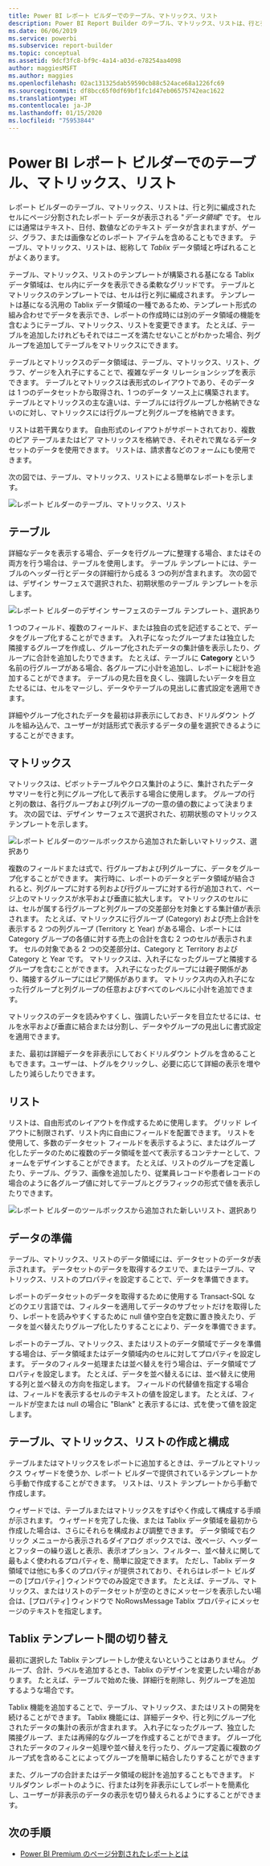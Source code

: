 ```yaml
---
title: Power BI レポート ビルダーでのテーブル、マトリックス、リスト
description: Power BI Report Builder のテーブル、マトリックス、リストは、行と列に編成されたセルにページ分割されたレポート データが表示されるデータ領域です。
ms.date: 06/06/2019
ms.service: powerbi
ms.subservice: report-builder
ms.topic: conceptual
ms.assetid: 9dcf3fc8-bf9c-4a14-a03d-e78254aa4098
author: maggiesMSFT
ms.author: maggies
ms.openlocfilehash: 02ac131325dab59590cb88c524ace68a1226fc69
ms.sourcegitcommit: df8bcc65f0df69bf1fc1d47eb06575742eac1622
ms.translationtype: HT
ms.contentlocale: ja-JP
ms.lasthandoff: 01/15/2020
ms.locfileid: "75953844"
---
```

# <a name="tables-matrixes-and-lists-in-power-bi-report-builder"></a>Power BI レポート ビルダーでのテーブル、マトリックス、リスト
 レポート ビルダーのテーブル、マトリックス、リストは、行と列に編成されたセルにページ分割されたレポート データが表示される "*データ領域*" です。 セルには通常はテキスト、日付、数値などのテキスト データが含まれますが、ゲージ、グラフ、または画像などのレポート アイテムを含めることもできます。 テーブル、マトリックス、リストは、総称して *Tablix* データ領域と呼ばれることがよくあります。  
  
 テーブル、マトリックス、リストのテンプレートが構築される基になる Tablix データ領域は、セル内にデータを表示できる柔軟なグリッドです。 テーブルとマトリックスのテンプレートでは、セルは行と列に編成されます。 テンプレートは基になる汎用の Tablix データ領域の一種であるため、テンプレート形式の組み合わせでデータを表示でき、レポートの作成時には別のデータ領域の機能を含むようにテーブル、マトリックス、リストを変更できます。 たとえば、テーブルを追加したけれどもそれではニーズを満たせないことがわかった場合、列グループを追加してテーブルをマトリックスにできます。  
  
 テーブルとマトリックスのデータ領域は、テーブル、マトリックス、リスト、グラフ、ゲージを入れ子にすることで、複雑なデータ リレーションシップを表示できます。 テーブルとマトリックスは表形式のレイアウトであり、そのデータは 1 つのデータセットから取得され、1 つのデータ ソース上に構築されます。 テーブルとマトリックスの主な違いは、テーブルには行グループしか格納できないのに対し、マトリックスには行グループと列グループを格納できます。  
  
 リストは若干異なります。 自由形式のレイアウトがサポートされており、複数のピア テーブルまたはピア マトリックスを格納でき、それぞれで異なるデータセットのデータを使用できます。 リストは、請求書などのフォームにも使用できます。  
  
 次の図では、テーブル、マトリックス、リストによる簡単なレポートを示します。  

![レポート ビルダーのテーブル、マトリックス、リスト](media/report-builder-tables-matrices-lists/report-builder-table-matrix-list.png)
  
##  <a name="Table"></a> テーブル  
 詳細なデータを表示する場合、データを行グループに整理する場合、またはその両方を行う場合は、テーブルを使用します。 テーブル テンプレートには、テーブルのヘッダー行とデータの詳細行から成る 3 つの列が含まれます。 次の図では、デザイン サーフェスで選択された、初期状態のテーブル テンプレートを示します。  

![レポート ビルダーのデザイン サーフェスのテーブル テンプレート、選択あり](media/report-builder-tables-matrices-lists/report-builder-new-table.png)
  
 1 つのフィールド、複数のフィールド、または独自の式を記述することで、データをグループ化することができます。 入れ子になったグループまたは独立した隣接するグループを作成し、グループ化されたデータの集計値を表示したり、グループに合計を追加したりできます。 たとえば、テーブルに **Category** という名前の行グループがある場合、各グループに小計を追加し、レポートに総計を追加することができます。 テーブルの見た目を良くし、強調したいデータを目立たせるには、セルをマージし、データやテーブルの見出しに書式設定を適用できます。  
  
 詳細やグループ化されたデータを最初は非表示にしておき、ドリルダウン トグルを組み込んで、ユーザーが対話形式で表示するデータの量を選択できるようにすることができます。  
  
##  <a name="Matrix"></a> マトリックス  
 マトリックスは、ピボットテーブルやクロス集計のように、集計されたデータ サマリーを行と列にグループ化して表示する場合に使用します。 グループの行と列の数は、各行グループおよび列グループの一意の値の数によって決まります。 次の図では、デザイン サーフェスで選択された、初期状態のマトリックス テンプレートを示します。  

![レポート ビルダーのツールボックスから追加された新しいマトリックス、選択あり](media/report-builder-tables-matrices-lists/report-builder-new-matrix.png)
 
 複数のフィールドまたは式で、行グループおよび列グループに、データをグループ化することができます。 実行時に、レポートのデータとデータ領域が結合されると、列グループに対する列および行グループに対する行が追加されて、ページ上のマトリックスが水平および垂直に拡大します。 マトリックスのセルには、セルが属する行グループと列グループの交差部分を対象とする集計値が表示されます。 たとえば、マトリックスに行グループ (Category) および売上合計を表示する 2 つの列グループ (Territory と Year) がある場合、レポートには Category グループの各値に対する売上の合計を含む 2 つのセルが表示されます。 セルの対象である 2 つの交差部分は、Category と Territory および Category と Year です。 マトリックスは、入れ子になったグループと隣接するグループを含むことができます。 入れ子になったグループには親子関係があり、隣接するグループにはピア関係があります。 マトリックス内の入れ子になった行グループと列グループの任意およびすべてのレベルに小計を追加できます。  
  
 マトリックスのデータを読みやすくし、強調したいデータを目立たせるには、セルを水平および垂直に結合または分割し、データやグループの見出しに書式設定を適用できます。  
  
 また、最初は詳細データを非表示にしておくドリルダウン トグルを含めることもできます。ユーザーは、トグルをクリックし、必要に応じて詳細の表示を増やしたり減らしたりできます。  
  
##  <a name="List"></a> リスト  
 リストは、自由形式のレイアウトを作成するために使用します。 グリッド レイアウトに制限されず、リスト内に自由にフィールドを配置できます。 リストを使用して、多数のデータセット フィールドを表示するように、またはグループ化したデータのために複数のデータ領域を並べて表示するコンテナーとして、フォームをデザインすることができます。 たとえば、リストのグループを定義したり、テーブル、グラフ、画像を追加したり、従業員レコードや患者レコードの場合のように各グループ値に対してテーブルとグラフィックの形式で値を表示したりできます。  

![レポート ビルダーのツールボックスから追加された新しいリスト、選択あり](media/report-builder-tables-matrices-lists/report-builder-new-list.png)
  
##  <a name="PreparingData"></a> データの準備  
 テーブル、マトリックス、リストのデータ領域には、データセットのデータが表示されます。 データセットのデータを取得するクエリで、またはテーブル、マトリックス、リストのプロパティを設定することで、データを準備できます。  
  
 レポートのデータセットのデータを取得するために使用する Transact-SQL などのクエリ言語では、フィルターを適用してデータのサブセットだけを取得したり、レポートを読みやすくするために null 値や空白を定数に置き換えたり、データを並べ替えたりグループ化したりすることにより、データを準備できます。  
  
 レポートのテーブル、マトリックス、またはリストのデータ領域でデータを準備する場合は、データ領域またはデータ領域内のセルに対してプロパティを設定します。 データのフィルター処理または並べ替えを行う場合は、データ領域でプロパティを設定します。 たとえば、データを並べ替えるには、並べ替えに使用する列と並べ替えの方向を指定します。 フィールドの代替値を指定する場合は、フィールドを表示するセルのテキストの値を設定します。 たとえば、フィールドが空または null の場合に "Blank" と表示するには、式を使って値を設定します。  
  
##  <a name="BuildingConfiguringTableMatrixList"></a> テーブル、マトリックス、リストの作成と構成  
 テーブルまたはマトリックスをレポートに追加するときは、テーブルとマトリックス ウィザードを使うか、レポート ビルダーで提供されているテンプレートから手動で作成することができます。 リストは、リスト テンプレートから手動で作成します。  
  
 ウィザードでは、テーブルまたはマトリックスをすばやく作成して構成する手順が示されます。 ウィザードを完了した後、または Tablix データ領域を最初から作成した場合は、さらにそれらを構成および調整できます。 データ領域で右クリック メニューから表示されるダイアログ ボックスでは、改ページ、ヘッダーとフッターの繰り返しと表示、表示オプション、フィルター、並べ替えに関して最もよく使われるプロパティを、簡単に設定できます。 ただし、Tablix データ領域では他にも多くのプロパティが提供されており、それらはレポート ビルダーの [プロパティ] ウィンドウでのみ設定できます。 たとえば、テーブル、マトリックス、またはリストのデータセットが空のときにメッセージを表示したい場合は、[プロパティ] ウィンドウで NoRowsMessage Tablix プロパティにメッセージのテキストを指定します。  
  
##  <a name="ChangingBetweenTablixTemplates"></a> Tablix テンプレート間の切り替え  
 最初に選択した Tablix テンプレートしか使えないということはありません。 グループ、合計、ラベルを追加するとき、Tablix のデザインを変更したい場合があります。 たとえば、テーブルで始めた後、詳細行を削除し、列グループを追加するような場合です。  
  
 Tablix 機能を追加することで、テーブル、マトリックス、またはリストの開発を続けることができます。 Tablix 機能には、詳細データや、行と列にグループ化されたデータの集計の表示が含まれます。 入れ子になったグループ、独立した隣接グループ、または再帰的なグループを作成することができます。 グループ化されたデータのフィルター処理や並べ替えを行ったり、グループ定義に複数のグループ式を含めることによってグループを簡単に結合したりすることができます  
  
 また、グループの合計またはデータ領域の総計を追加することもできます。 ドリルダウン レポートのように、行または列を非表示にしてレポートを簡素化し、ユーザーが非表示のデータの表示を切り替えられるようにすることができます。 

## <a name="next-steps"></a>次の手順

- [Power BI Premium のページ分割されたレポートとは](paginated-reports-report-builder-power-bi.md)
